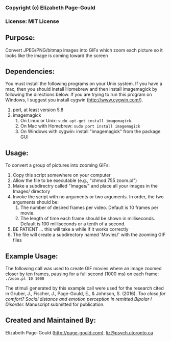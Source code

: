 ### Copyright (c) Elizabeth Page-Gould


### License: MIT License


## Purpose:

Convert JPEG/PNG/bitmap images into GIFs which zoom each picture so it looks like the image is coming toward the screen                      


## Dependencies:

You must install the following programs on your Unix system. If you have a mac, then you should install Homebrew and then install imagemagick by following the directions below. If you are trying to run this program on Windows, I suggest you install cygwin (http://www.cygwin.com/).

1. perl, at least version 5.8                                 
2. imagemagick                                                
   1. On Linux or Unix: `sudo apt-get install imagemagick`.
   2. On Mac with Homebrew: `sudo port install imagemagick`
   3. On Windows with cygwin: install "imagemagick" from the package GUI                                           


## Usage:

To convert a group of pictures into zooming GIFs:                      

1. Copy this script somewhere on your computer                          
2. Allow the file to be executable (e.g., "chmod 755 zoom.pl")          
3. Make a subdirectry called "Images/" and place all your images in the Images/ directory                                                    
4. Invoke the script with no arguments or two arguments. In order, the two arguments should be:
   1. The number of desired frames per video. Default is 10 frames per movie.
   2. The length of time each frame should be shown in milliseconds. Default is 100 milliseconds or a tenth of a second.
5. BE PATIENT ... this will take a while if it works correctly      
6. The file will create a subdirectory named 'Movies/' with the zooming GIF files  

## Example Usage:

The following call was used to create GIF movies where an image zoomed closer by ten frames, pausing for a full second (1000 ms) on each frame: `./zoom.pl 10 1000`

The stimuli generated by this example call were used for the research cited in Gruber, J., Fischer, J., Page-Gould, E., & Johnson, S. (2016). *Too close for comfort? Social distance and emotion perception in remitted Bipolar I Disorder.* Manuscript submitted for publication.


## Created and Maintained By:

Elizabeth Page-Gould (http://page-gould.com), liz@psych.utoronto.ca